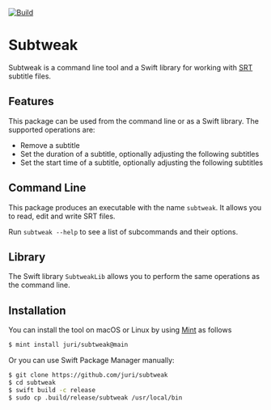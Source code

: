 [![Build](https://github.com/juri/subtweak/actions/workflows/build.yml/badge.svg)](https://github.com/juri/subtweak/actions/workflows/build.yml)

# Subtweak

Subtweak is a command line tool and a Swift library for working with [SRT] subtitle files.

## Features

This package can be used from the command line or as a Swift library. The supported operations are:

- Remove a subtitle
- Set the duration of a subtitle, optionally adjusting the following subtitles
- Set the start time of a subtitle, optionally adjusting the following subtitles

## Command Line

This package produces an executable with the name `subtweak`. It allows you to read, edit and write SRT files.

Run `subtweak --help` to see a list of subcommands and their options.

## Library

The Swift library `SubtweakLib` allows you to perform the same operations as the command line.

## Installation

You can install the tool on macOS or Linux by using [Mint] as follows

```sh
$ mint install juri/subtweak@main
```

Or you can use Swift Package Manager manually:

```sh
$ git clone https://github.com/juri/subtweak
$ cd subtweak
$ swift build -c release
$ sudo cp .build/release/subtweak /usr/local/bin
```

[SRT]: https://en.wikipedia.org/wiki/SubRip
[Mint]: https://github.com/yonaskolb/Mint

